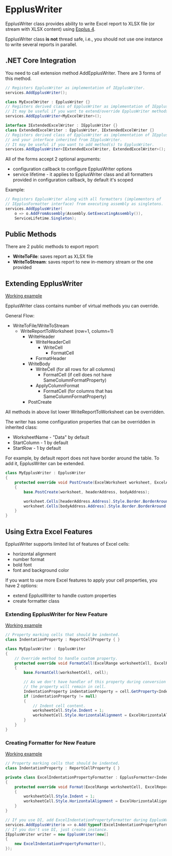 # EpplusWriter

EpplusWriter class provides ability to write Excel report to XLSX file (or stream with XLSX content) using [Epplus 4](https://github.com/JanKallman/EPPlus).

EpplusWriter class **is not** thread safe, i.e., you should not use one instance to write several reports in parallel.

## .NET Core Integration

You need to call extension method AddEpplusWriter. There are 3 forms of this method.

```c#
// Registers EpplusWriter as implementation of IEpplusWriter.
services.AddEpplusWriter();

class MyExcelWriter : EpplusWriter {}
// Registers derived class of EpplusWriter as implementation of IEpplusWriter.
// It may be useful if you want to extend/override EpplusWriter methods.
services.AddEpplusWriter<MyExcelWriter>();

interface IExtendedExcelWriter : IEpplusWriter {}
class ExtendedExcelWriter : EpplusWriter, IExtendedExcelWriter {}
// Registers derived class of EpplusWriter as implementation of IEpplusWriter
// and your interface inherited from IEpplusWriter.
// It may be useful if you want to add method(s) to EpplusWriter.
services.AddEpplusWriter<IExtendedExcelWriter, ExtendedExcelWriter>();
```

All of the forms accept 2 optional arguments:
- configuration callback to configure EpplusWriter options
- service lifetime - it applies to EpplusWriter class and all formatters provided in configuration callback, by default it's scoped

Example:

```c#
// Registers EpplusWriter along with all formatters (implementors of
// IEpplusFormatter interface) from executing assembly as singletons.
services.AddEpplusWriter(
    o => o.AddFromAssembly(Assembly.GetExecutingAssembly()),
    ServiceLifetime.Singleton);
```

## Public Methods

There are 2 public methods to export report:

- **WriteToFile**: saves report as XLSX file
- **WriteToStream**: saves report to new in-memory stream or the one provided

## Extending EpplusWriter

[Working example](../../docs-samples/epplus-writer/XReports.DocsSamples.EpplusWriter.ExtendingEpplusWriter/Program.cs)

EpplusWriter class contains number of virtual methods you can override.

General Flow:

- WriteToFile/WriteToStream
    - WriteReportToWorksheet (row=1, column=1)
        - WriteHeader
            - WriteHeaderCell
                - WriteCell
                    - FormatCell
            - FormatHeader
        - WriteBody
            - WriteCell (for all rows for all columns)
                - FormatCell (if cell does not have SameColumnFormatProperty)
            - ApplyColumnFormat
                - FormatCell (for columns that has SameColumnFormatProperty)
        - PostCreate

All methods in above list lower WriteReportToWorksheet can be overridden.

The writer has some configuration properties that can be overridden in inherited class:

- WorksheetName - "Data" by default
- StartColumn - 1 by default
- StartRow - 1 by default

For example, by default report does not have border around the table. To add it, EpplusWriter can be extended.

```c#
class MyEpplusWriter : EpplusWriter
{
    protected override void PostCreate(ExcelWorksheet worksheet, ExcelAddress headerAddress, ExcelAddress bodyAddress)
    {
        base.PostCreate(worksheet, headerAddress, bodyAddress);

        worksheet.Cells[headerAddress.Address].Style.Border.BorderAround(ExcelBorderStyle.Thin);
        worksheet.Cells[bodyAddress.Address].Style.Border.BorderAround(ExcelBorderStyle.Thin);
    }
}
```

## Using Extra Excel Features

EpplusWriter supports limited list of features of Excel cells:
- horizontal alignment
- number format
- bold font
- font and background color

If you want to use more Excel features to apply your cell properties, you have 2 options:
- extend EpplusWriter to handle custom properties
- create formatter class

### Extending EpplusWriter for New Feature

[Working example](../../docs-samples/epplus-writer/XReports.DocsSamples.EpplusWriter.ExtendingEpplusWriterForNewFeature/Program.cs)

```c#
// Property marking cells that should be indented.
class IndentationProperty : ReportCellProperty { }

class MyEpplusWriter : EpplusWriter
{
    // Override method to handle custom property.
    protected override void FormatCell(ExcelRange worksheetCell, ExcelReportCell cell)
    {
        base.FormatCell(worksheetCell, cell);

        // As we don't have handler of this property during conversion to Excel report
        // the property will remain in cell.
        IndentationProperty indentationProperty = cell.GetProperty<IndentationProperty>();
        if (indentationProperty != null)
        {
            // Indent cell content.
            worksheetCell.Style.Indent = 1;
            worksheetCell.Style.HorizontalAlignment = ExcelHorizontalAlignment.Left;
        }
    }
}
```

### Creating Formatter for New Feature

[Working example](../../docs-samples/epplus-writer/XReports.DocsSamples.EpplusWriter.CreatingFormatterForNewFeature/Program.cs)

```c#
// Property marking cells that should be indented.
class IndentationProperty : ReportCellProperty { }

private class ExcelIndentationPropertyFormatter : EpplusFormatter<IndentationProperty>
{
    protected override void Format(ExcelRange worksheetCell, ExcelReportCell cell, IndentationProperty property)
    {
        worksheetCell.Style.Indent = 1;
        worksheetCell.Style.HorizontalAlignment = ExcelHorizontalAlignment.Left;
    }
}

// If you use DI, add ExcelIndentationPropertyFormatter during EpplusWriter registration.
services.AddEpplusWriter(o => o.Add(typeof(ExcelIndentationPropertyFormatter)));
// If you don't use DI, just create instance.
IEpplusWriter writer = new EpplusWriter(new[]
{
    new ExcelIndentationPropertyFormatter(),
});
```

